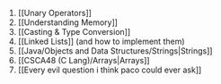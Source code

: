 1. [[Unary Operators]]
2. [[Understanding Memory]]
3. [[Casting & Type Conversion]]
4. [[Linked Lists]] (and how to implement them)
5. [[Java/Objects and Data Structures/Strings|Strings]]
6. [[CSCA48 (C Lang)/Arrays|Arrays]]
7. [[Every evil question i think paco could ever ask]]

